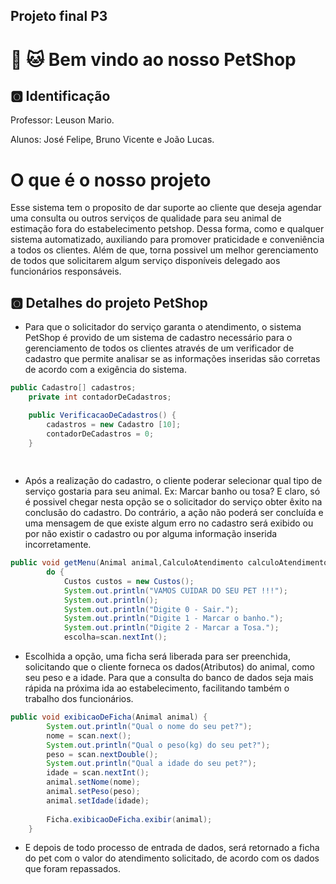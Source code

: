 ## Projeto final P3

<h1>  🐶 🐱 Bem vindo ao nosso PetShop </h1>
 
## 🅾️ Identificação 

Professor: Leuson Mario.

Alunos: José Felipe, Bruno Vicente e João Lucas.

## <h1> O que é o nosso projeto </h1> Esse sistema tem o proposito de dar suporte ao cliente que deseja agendar uma consulta ou outros serviços de qualidade para seu animal de estimação fora do estabelecimento petshop. Dessa forma, como e qualquer sistema automatizado, auxiliando para promover praticidade e conveniência a todos os clientes. Além de que, torna possivel um melhor gerenciamento de todos que solicitarem algum serviço disponíveis delegado aos funcionários responsáveis.


## 🅾️ Detalhes do projeto PetShop

- Para que o solicitador do serviço garanta o atendimento, o sistema PetShop é provido de um sistema de cadastro necessário para o gerenciamento de todos os clientes através de um verificador de cadastro que permite analisar se as informações inseridas são corretas de acordo com a exigência do sistema.


~~~java
public Cadastro[] cadastros;
	private int contadorDeCadastros;

	public VerificacaoDeCadastros() {
		cadastros = new Cadastro [10];
		contadorDeCadastros = 0;
	}
  
  
~~~

- Após a realização do cadastro, o cliente poderar selecionar qual tipo de serviço gostaria para seu animal. Ex: Marcar banho ou tosa? E claro, só é possivel chegar nesta opção se o solicitador do serviço obter êxito na conclusão do cadastro. Do contrário, a ação não poderá ser concluída e uma mensagem de que existe algum erro no cadastro será exibido ou por não existir o cadastro ou por alguma informação inserida incorretamente. 


~~~java
public void getMenu(Animal animal,CalculoAtendimento calculoAtendimento,Cadastro c) throws CadastroNaoPermitido, TamanhoNaoPermitido, CadastroNaoExiste {
		do {
			Custos custos = new Custos(); 
			System.out.println("VAMOS CUIDAR DO SEU PET !!!");
			System.out.println();
			System.out.println("Digite 0 - Sair.");
			System.out.println("Digite 1 - Marcar o banho.");
			System.out.println("Digite 2 - Marcar a Tosa.");
			escolha=scan.nextInt();
~~~


- Escolhida a opção, uma ficha será liberada para ser preenchida, solicitando que o cliente forneca os dados(Atributos) do animal, como seu peso e a idade. Para que a consulta do banco de dados seja mais rápida na próxima ida ao estabelecimento, facilitando também o trabalho dos funcionários.  

~~~java
public void exibicaoDeFicha(Animal animal) {
		System.out.println("Qual o nome do seu pet?");
		nome = scan.next();
		System.out.println("Qual o peso(kg) do seu pet?");
		peso = scan.nextDouble();
		System.out.println("Qual a idade do seu pet?");
		idade = scan.nextInt();
		animal.setNome(nome);
		animal.setPeso(peso);
		animal.setIdade(idade);
		
		Ficha.exibicaoDeFicha.exibir(animal);
	}
~~~

- E depois de todo processo de entrada de dados, será retornado a ficha do pet com o valor do atendimento solicitado, de acordo com os dados que foram repassados.
